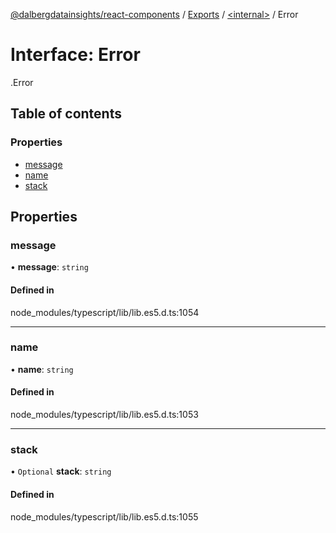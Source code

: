 [@dalbergdatainsights/react-components](../README.md) / [Exports](../modules.md) / [<internal\>](../modules/internal_.md) / Error

# Interface: Error

[<internal>](../modules/internal_.md).Error

## Table of contents

### Properties

- [message](internal_.Error.md#message)
- [name](internal_.Error.md#name)
- [stack](internal_.Error.md#stack)

## Properties

### message

• **message**: `string`

#### Defined in

node_modules/typescript/lib/lib.es5.d.ts:1054

___

### name

• **name**: `string`

#### Defined in

node_modules/typescript/lib/lib.es5.d.ts:1053

___

### stack

• `Optional` **stack**: `string`

#### Defined in

node_modules/typescript/lib/lib.es5.d.ts:1055
